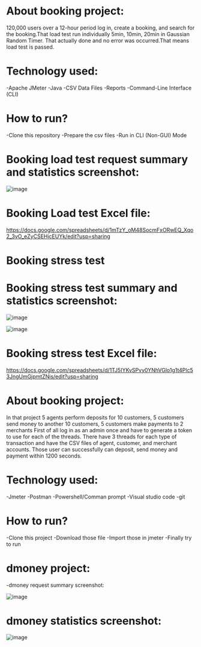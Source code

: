 # About booking project:


120,000 users over a 12-hour period log in, create a booking, and search for the booking.That load test run individually 5min, 10min, 20min in Gaussian Random Timer. That actually done and no error was occurred.That means load test is passed.



# Technology used:

-Apache JMeter
-Java
-CSV Data Files
-Reports
-Command-Line Interface (CLI)



# How to run?

-Clone this repository
-Prepare the csv files
-Run in CLI (Non-GUI) Mode


# Booking load test request summary and statistics screenshot:


![image](https://github.com/user-attachments/assets/4b18330a-d9b5-4abf-a4d0-366876c643b5)



# Booking Load test Excel file:

https://docs.google.com/spreadsheets/d/1mTzY_oM48SocmFxORwEQ_Xqo2_3vO_eZyCSEHjcEUYk/edit?usp=sharing



 # Booking stress test 

 
# Booking stress test summary and statistics screenshot:


![image](https://github.com/user-attachments/assets/0c8049ff-b8d0-413b-9822-0219ab838ada)

![image](https://github.com/user-attachments/assets/9a06dba1-6e57-4215-ac66-8f2d6860ada9)



# Booking stress test Excel file:

https://docs.google.com/spreadsheets/d/1TJ5IYKvSPvy0YNhVGlo1g1t4Plc53JngUmGjpmtZNis/edit?usp=sharing




# About booking project:


In that project 5 agents perform deposits for 10 customers, 5 customers send money to another 10 customers, 5 customers make payments to 2 merchants
First of all log in as an admin once and have to generate a token to use for each of the threads. There have 3 threads for each type of
transaction and have the CSV files of agent, customer, and merchant accounts. Those user can successfully can deposit, send money and payment within 1200 seconds.




# Technology used:
-Jmeter
-Postman
-Powershell/Comman prompt
-Visual studio code
-git



# How to run?
-Clone this project
-Download those file
-Import those in jmeter
-Finally try to run



# dmoney project:


-dmoney request summary screenshot:


![image](https://github.com/user-attachments/assets/952d8a61-6f94-4e3a-86a4-14510cf13d8d)



# dmoney statistics screenshot:
![image](https://github.com/user-attachments/assets/cbd10954-5481-4322-8965-f11744733442)




